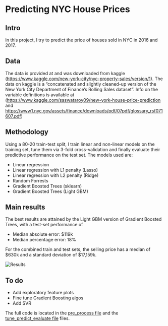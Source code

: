 # Predicting NYC House Prices

## Intro
In this project, I try to predict the price of houses sold in NYC in 2016 and 2017.

## Data
The data is provided at and was downloaded from kaggle (https://www.kaggle.com/new-york-city/nyc-property-sales/version/1). The data on kaggle is a “concatenated and slightly cleaned-up version of the New York City Department of Finance’s Rolling Sales dataset”. Info on the variable definitions is available at (https://www.kaggle.com/saswataroy09/new-york-house-price-prediction and https://www1.nyc.gov/assets/finance/downloads/pdf/07pdf/glossary_rsf071607.pdf)

## Methodology
Using a 80-20 train-test split, I train linear and non-linear models on the training set, tune them via 3-fold cross-validation and finally evaluate their predictive performance on the test set. The models used are:

* Linear regression
* Linear regression with L1 penalty (Lasso)
* Linear regression with L2 penalty (Ridge)
* Random Forrests
* Gradient Boosted Trees (sklearn)
* Gradient Boosted Trees (Light GBM)

## Main results
The best results are attained by the Light GBM version of Gradient Boosted Trees, with a test-set performance of

* Median absolute error: $119k
* Median percentage error: 18%

For the combined train and test sets, the selling price has a median of $630k and a standard deviation of $17,159k.

![Results](/figures/model_performance_lgbm_zoom.png)

## To do

* Add exploratory feature plots
* Fine tune Gradient Boosting algos
* Add SVR

The full code is located in the [pre_process file](pre_process.py) and the  [tune_predict_evaluate file](tune_predict_evaluate.py) files.
